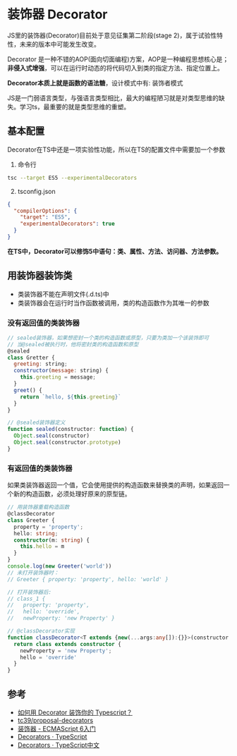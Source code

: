 
# 装饰器 Decorator
JS里的装饰器(Decorator)目前处于意见征集第二阶段(stage 2)，属于试验性特性，未来的版本中可能发生改变。

Decorator 是一种不错的AOP(面向切面编程)方案，AOP是一种编程思想核心是；**非侵入式增强**，可以在运行时动态的将代码切入到类的指定方法、指定位置上。

**Decorator本质上就是函数的语法糖**，设计模式中有: 装饰者模式

JS是一门弱语言类型，与强语言类型相比，最大的编程陋习就是对类型思维的缺失。学习ts，最重要的就是类型思维的重塑。

## 基本配置
Decorator在TS中还是一项实验性功能，所以在TS的配置文件中需要加一个参数
1. 命令行
```sh
tsc --target ES5 --experimentalDecorators
```
2. tsconfig.json
```json
{
  "compilerOptions": {
    "target": "ES5",
    "experimentalDecorators": true
  }
}
```

**在TS中，Decorator可以修饰5中语句：类、属性、方法、访问器、方法参数。**

## 用装饰器装饰类
- 类装饰器不能在声明文件(.d.ts)中
- 类装饰器会在运行时当作函数被调用，类的构造函数作为其唯一的参数
### 没有返回值的类装饰器
```js
// sealed装饰器，如果想密封一个类的构造函数或原型，只要为类加一个该装饰即可
// 当@sealed被执行时，他将密封类的构造函数和原型
@sealed
class Gretter {
  greeting: string;
  constructor(message: string) {
    this.greeting = message;
  }
  greet() {
    return `hello, ${this.greeting}`
  }
}

// @sealed装饰器定义
function sealed(constructor: function) {
  Object.seal(constructor)
  Object.seal(constructor.prototype)
}

```
### 有返回值的类装饰器
如果类装饰器返回一个值，它会使用提供的构造函数来替换类的声明，如果返回一个新的构造函数，必须处理好原来的原型链。
```ts
// 用装饰器重载构造函数
@classDecorator
class Greeter {
  property = 'property';
  hello: string;
  constructor(m: string) {
    this.hello = m
  }
} 
console.log(new Greeter('world')) 
// 未打开装饰器时：
// Greeter { property: 'property', hello: 'world' }

// 打开装饰器后:
// class_1 {
//   property: 'property',
//   hello: 'override',
//   newProperty: 'new Property' }

// @classDecorator实现
function classDecorator<T extends {new(...args:any[]):{}}>(constructor: T) {
  return class extends constructor {
    newProperty = 'new Property';
    hello = 'override'
  }
}
```
<!-- ### 装饰器工厂模式
```ts
function color(value: string) {
  return function() {
    // do something with "target" and "value"
  }
}
``` -->
## 参考
- [如何用 Decorator 装饰你的 Typescript？](https://mp.weixin.qq.com/s/0JTvJJNX4zwE3-Kl6dMvrA)
- [tc39/proposal-decorators](https://github.com/tc39/proposal-decorators)
- [装饰器 - ECMAScript 6入门](http://es6.ruanyifeng.com/#docs/decorator)
- [Decorators · TypeScript](http://www.typescriptlang.org/docs/handbook/decorators.html)
- [Decorators · TypeScript中文](https://zhongsp.gitbooks.io/typescript-handbook/content/doc/handbook/Decorators.html)


